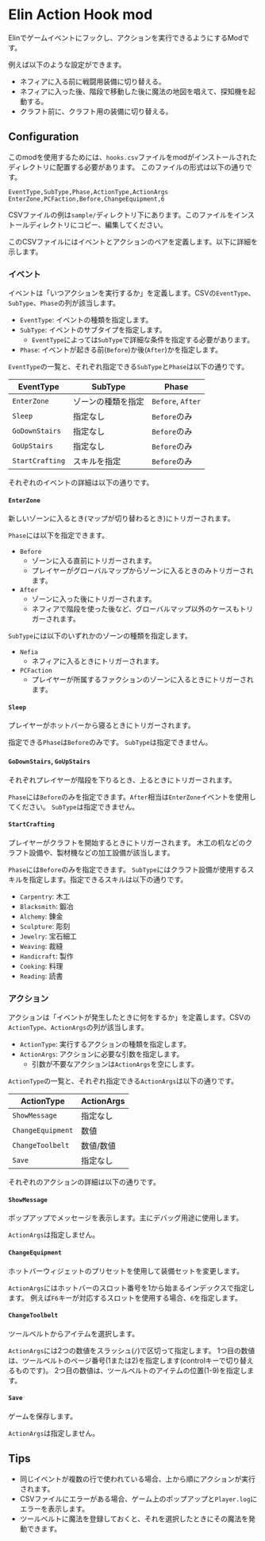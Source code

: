# Elin Action Hook mod

Elinでゲームイベントにフックし、アクションを実行できるようにするModです。

例えば以下のような設定ができます。

* ネフィアに入る前に戦闘用装備に切り替える。
* ネフィアに入った後、階段で移動した後に魔法の地図を唱えて、探知機を起動する。
* クラフト前に、クラフト用の装備に切り替える。

## Configuration

このmodを使用するためには、`hooks.csv`ファイルをmodがインストールされたディレクトリに配置する必要があります。
このファイルの形式は以下の通りです。

```csv
EventType,SubType,Phase,ActionType,ActionArgs
EnterZone,PCFaction,Before,ChangeEquipment,6
```

CSVファイルの例は`sample/`ディレクトリ下にあります。このファイルをインストールディレクトリにコピー、編集してください。

このCSVファイルにはイベントとアクションのペアを定義します。以下に詳細を示します。

### イベント

イベントは「いつアクションを実行するか」を定義します。CSVの`EventType`、`SubType`、`Phase`の列が該当します。

* `EventType`: イベントの種類を指定します。
* `SubType`: イベントのサブタイプを指定します。
  * `EventType`によっては`SubType`で詳細な条件を指定する必要があります。
* `Phase`: イベントが起きる前(`Before`)か後(`After`)かを指定します。

`EventType`の一覧と、それぞれ指定できる`SubType`と`Phase`は以下の通りです。

| EventType       | SubType            | Phase             |
| --------------- | ------------------ | ----------------- |
| `EnterZone`     | ゾーンの種類を指定 | `Before`, `After` |
| `Sleep`         | 指定なし           | `Before`のみ      |
| `GoDownStairs`  | 指定なし           | `Before`のみ      |
| `GoUpStairs`    | 指定なし           | `Before`のみ      |
| `StartCrafting` | スキルを指定       | `Before`のみ      |  

それぞれのイベントの詳細は以下の通りです。

#### `EnterZone`

新しいゾーンに入るとき(マップが切り替わるとき)にトリガーされます。

`Phase`には以下を指定できます。

* `Before`
  * ゾーンに入る直前にトリガーされます。
  * プレイヤーがグローバルマップからゾーンに入るときのみトリガーされます。
* `After`
  * ゾーンに入った後にトリガーされます。
  * ネフィアで階段を使った後など、グローバルマップ以外のケースもトリガーされます。

`SubType`には以下のいずれかのゾーンの種類を指定します。

* `Nefia`
  * ネフィアに入るときにトリガーされます。
* `PCFaction`
  * プレイヤーが所属するファクションのゾーンに入るときにトリガーされます。

#### `Sleep`

プレイヤーがホットバーから寝るときにトリガーされます。

指定できる`Phase`は`Before`のみです。
`SubType`は指定できません。

#### `GoDownStairs`, `GoUpStairs`

それぞれプレイヤーが階段を下りるとき、上るときにトリガーされます。

`Phase`には`Before`のみを指定できます。`After`相当は`EnterZone`イベントを使用してください。
`SubType`は指定できません。

#### `StartCrafting`

プレイヤーがクラフトを開始するときにトリガーされます。
木工の机などのクラフト設備や、製材機などの加工設備が該当します。

`Phase`には`Before`のみを指定できます。
`SubType`にはクラフト設備が使用するスキルを指定します。指定できるスキルは以下の通りです。

* `Carpentry`: 木工
* `Blacksmith`: 鍛冶
* `Alchemy`:  錬金
* `Sculpture`: 彫刻
* `Jewelry`: 宝石細工
* `Weaving`: 裁縫
* `Handicraft`: 製作
* `Cooking`: 料理
* `Reading`: 読書


### アクション

アクションは「イベントが発生したときに何をするか」を定義します。CSVの`ActionType`、`ActionArgs`の列が該当します。

* `ActionType`: 実行するアクションの種類を指定します。
* `ActionArgs`: アクションに必要な引数を指定します。
  * 引数が不要なアクションは`ActionArgs`を空にします。

`ActionType`の一覧と、それぞれ指定できる`ActionArgs`は以下の通りです。

| ActionType | ActionArgs |
|------------|------------|
| `ShowMessage`      | 指定なし |
| `ChangeEquipment` | 数値 |
| `ChangeToolbelt` | 数値/数値 |
| `Save`     | 指定なし |

それぞれのアクションの詳細は以下の通りです。

#### `ShowMessage`

ポップアップでメッセージを表示します。主にデバッグ用途に使用します。

`ActionArgs`は指定しません。

#### `ChangeEquipment`

ホットバーウィジェットのプリセットを使用して装備セットを変更します。

`ActionArgs`にはホットバーのスロット番号を1から始まるインデックスで指定します。
例えば`F6`キーが対応するスロットを使用する場合、`6`を指定します。

#### `ChangeToolbelt`

ツールベルトからアイテムを選択します。

`ActionArgs`には2つの数値をスラッシュ(`/`)で区切って指定します。
1つ目の数値は、ツールベルトのページ番号(1または2)を指定します(controlキーで切り替えるものです)。
2つ目の数値は、ツールベルトのアイテムの位置(1-9)を指定します。

#### `Save`

ゲームを保存します。

`ActionArgs`は指定しません。

## Tips

* 同じイベントが複数の行で使われている場合、上から順にアクションが実行されます。
* CSVファイルにエラーがある場合、ゲーム上のポップアップと`Player.log`にエラーを表示します。
* ツールベルトに魔法を登録しておくと、それを選択したときにその魔法を発動できます。
